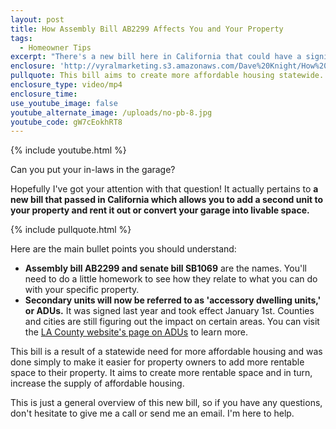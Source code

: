 ```yaml
---
layout: post
title: How Assembly Bill AB2299 Affects You and Your Property
tags:
  - Homeowner Tips
excerpt: "There's a new bill here in California that could have a significant impact on your living space."
enclosure: 'http://vyralmarketing.s3.amazonaws.com/Dave%20Knight/How%20Assembly%20Bill%20AB2299%20Affects%20You%20and%20Your%20Property%20%281%29.mp4'
pullquote: This bill aims to create more affordable housing statewide.
enclosure_type: video/mp4
enclosure_time:
use_youtube_image: false
youtube_alternate_image: /uploads/no-pb-8.jpg
youtube_code: gW7cEokhRT8
---
```



{% include youtube.html %}

Can you put your in-laws in the garage?

Hopefully I've got your attention with that question! It actually pertains to **a new bill that passed in California which allows you to add a second unit to your property and rent it out or convert your garage into livable space.**

{% include pullquote.html %}

Here are the main bullet points you should understand:

* **Assembly bill AB2299 and senate bill SB1069** are the names. You'll need to do a little homework to see how they relate to what you can do with your specific property.
* **Secondary units will now be referred to as 'accessory dwelling units,' or ADUs.** It was signed last year and took effect January 1st. Counties and cities are still figuring out the impact on certain areas. You can visit the [LA County website's page on ADUs](http://planning.lacounty.gov/adu/) to learn more.

This bill is a result of a statewide need for more affordable housing and was done simply to make it easier for property owners to add more rentable space to their property. It aims to create more rentable space and in turn, increase the supply of affordable housing.

This is just a general overview of this new bill, so if you have any questions, don't hesitate to give me a call or send me an email. I'm here to help.